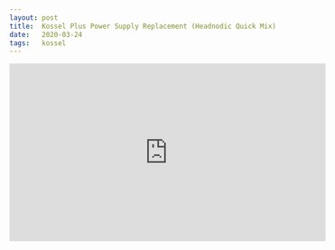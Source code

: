 ```yaml
---
layout: post
title:  Kossel Plus Power Supply Replacement (Headnodic Quick Mix)
date:   2020-03-24
tags:   kossel
---
```

<iframe width="560" height="315" src="https://www.youtube.com/embed/G0TtGqUhmC0" frameborder="0" allow="accelerometer; autoplay; encrypted-media; gyroscope; picture-in-picture" allowfullscreen></iframe>
